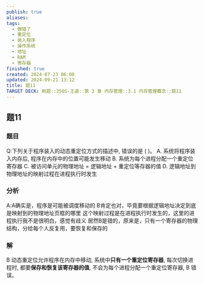 ```yaml
---
publish: true
aliases: 
tags:
  - 做错了
  - 重定位
  - 装入程序
  - 操作系统
  - 地址
  - RAM
  - 寄存器
finished: true
created: 2024-07-23 06:08
updated: 2024-09-21 13:12
title: 题11
TARGET DECK: 刷题::25OS-王道::第 3 章 内存管理::3.1 内存管理概念::题11
---
```

## 题11
### 题目
Q:下列关于程序装入的动态重定位方式的描述中, 错误的是 ( )。
A. 系统将程序装入内存后, 程序在内存中的位置可能发生移动
B. 系统为每个进程分配一个重定位寄存器
C. 被访问单元的物理地址 $=$ 逻辑地址 + 重定位等存器的值
D. 逻辑地址到物理地址的映射过程在进程执行时发生
### 分析
A:A确实是，程序是可能被调度移动的
B肯定也对，毕竟要根据逻辑地址决定到底是映射到的物理地址页框的哪里
这个映射过程是在进程执行时发生的，这里的进程执行我不是很明白，感觉有歧义
居然B是错的，原来是，只有一个寄存器的物理结构，分给每个人反复用，要恢复和保存的
### 解
B
动态重定位允许程序在内存中移动, 系统中**只有一个重定位寄存器**, 每次切换进程时, 都要**保存和恢复该寄存器的值**, 不会为每个进程分配一个重定位寄存器, B 错误。
<!--ID: 1724147519800-->

